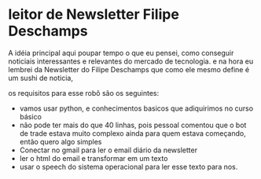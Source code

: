# leitor de Newsletter Filipe Deschamps

A idéia principal aqui poupar tempo o que eu pensei, como conseguir noticiais interessantes e relevantes do mercado de tecnologia. 
e na hora eu lembrei da Newsletter do Filipe Deschamps que como ele mesmo define é um sushi de noticia,

os requisitos para esse robô são os seguintes:
- vamos usar python, e conhecimentos basicos que adiquirimos no curso básico
- não pode ter mais do que 40 linhas, pois pessoal comentou que o bot de trade estava muito complexo ainda para quem estava começando, então quero algo simples
- Conectar no gmail para ler o email diário da newsletter
- ler o html do email e transformar em um texto
- usar o speech do sistema operacional para ler esse texto para nos.

